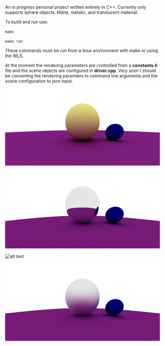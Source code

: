 An in progress personal project written entirely in C++. Currently only supports sphere objects. Matte, metalic, and translucent material. 



To build and run use:

`make`

`make run`

These commands must be run from a linux environment with make or using the WLS.

At the moment the rendering parameters are controlled from a **constants.h** file and the scene objects are configured in **driver.cpp**. 
Very soon I should be converting the rendering paramters to command line arguments and the scene configuration to json input.

![alt text](output/medium_quality_color.bmp?raw=true)

![alt text](output/reflection_no_fuzz.bmp?raw=true)

![alt text](output/firstColor.bmp?raw=true)


![alt text](output/blur_1.bmp?raw=true)

